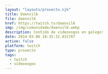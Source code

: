 ```yaml
---
layout: "layouts/proxecto.njk"
title: Daenvil6
file: daenvil6
href: https://twitch.tv/daenvil6
img: /img/comunidade/daenvil6.webp
description: Contido de videoxogos en galego!
date: 2014-03-06 18:35:32.031787
active: false
platform: twitch
type: proxecto
tags:
  - twitch
  - videoxogos
---
```

